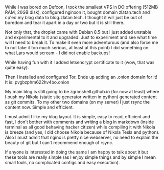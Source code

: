 <!-- 
.. title: Take that boredom
.. slug: take-that-boredom
.. date: 2016-08-24 07:45:02 UTC+02:00
.. tags: debian, blog, tor, nginx
.. category: 
.. link: 
.. description: 
.. type: text
-->

While I was bored on Defcon, I took the smallest VPS in DO offering (512MB RAM, 20GB disk), configured nginxon it, bought domain zlatan.tech and cp'ed my blog data to blog.zlatan.tech. I thought it will just be out of boredom and tear it apart in a day or two but it is still there.

Not only that, the droplet came with Debian 8.5 but I just added unstable and experimental to it and upgraded. Just to experiment and see what time will I need to break it. To make it even more adventurous (and also force me to not take it too much serious, at least at this point) I did something on what Lars would scream - I did not enable backups!

While having fun with it I added letsencrypt certificate to it (wow, that was quite easy).

Then I installed and configured Tor. Ende up adding an .onion domain for it! It is: pvgbzphm622hv4bo.onion

My main blog is still going to be zgrimshell.github.io (for now at least) where I push my Nikola (static site generator written in python) generated content as git commits. To my other two domains (on my server) I just rsync the content now. Simple and efficient.

I must admit I like my blog layout. It is simple, easy to read, efficient and fast, I don't bother with comments and writing a blog in markdown (inside terminal as all good behaving hacker citizen) while compiling it with Nikola is breeze (and yes, I did choose Nikola because of Nikola Tesla and python). Also I must admit that nginx is pretty nice webserver, no need to explain the beauty of git but I can't recommend enough of rsync.

If anyone is interested in doing the same I am happy to talk about it but these tools are really simple (as I enjoy simple things and by simple I mean small tools, no complicated configs and easy execution).
